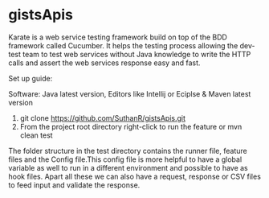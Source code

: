 # gistsApis

Karate is a web service testing framework build on top of the BDD framework called Cucumber. It helps the testing process
allowing the dev-test team to test web services without Java knowledge to write the HTTP calls and assert the web services
response easy and fast.

Set up guide:

Software: Java latest version, Editors like Intellij or Eciplse & Maven latest version

1. git clone https://github.com/SuthanR/gistsApis.git
2. From the project root directory right-click to run the feature or mvn clean test


The folder structure in the test directory contains the runner file, feature files and the Config file.This config
file is more helpful to have a global variable as well to run in a different environment and possible to have as
hook files. Apart all these we can also have a request, response or CSV files to feed input and validate the response.